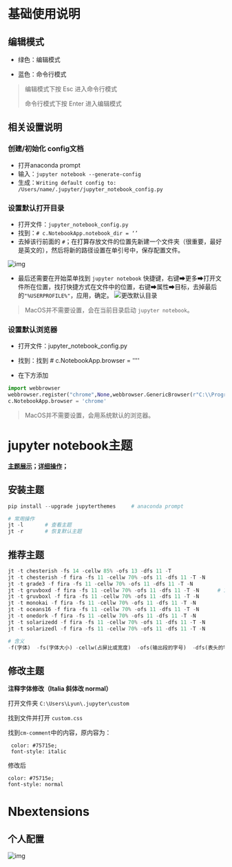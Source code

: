 # 基础使用说明

## 编辑模式

- 绿色：编辑模式 

- 蓝色：命令行模式

> 编辑模式下按 Esc 进入命令行模式
>
> 命令行模式下按 Enter 进入编辑模式

## 相关设置说明

### 创建/初始化 config文档

- 打开anaconda prompt
- 输入：`jupyter notebook --generate-config`
- 生成：`Writing default config to: /Users/name/.jupyter/jupyter_notebook_config.py`

### 设置默认打开目录

- 打开文件：`jupyter_notebook_config.py`
- 找到：`# c.NotebookApp.notebook_dir = ‘’` 
- 去掉该行前面的 `#`；在打算存放文件的位置先新建一个文件夹（很重要，最好是英文的），然后将新的路径设置在单引号中，保存配置文件。  

![img](https://i.loli.net/2021/07/14/sS69drQGoWP5gEz.png)

- 最后还需要在开始菜单找到 `jupyter notebook` 快捷键，右键➡更多➡打开文件所在位置，找打快捷方式在文件中的位置，右键➡属性➡目标，去掉最后的`"%USERPROFILE%"`，应用，确定。
![更改默认目录](https://img-blog.csdnimg.cn/20190827175022714.png?x-oss-process=image/watermark,type_ZmFuZ3poZW5naGVpdGk,shadow_10,text_aHR0cHM6Ly9ibG9nLmNzZG4ubmV0L3FxXzQwMTA4ODAz,size_16,color_FFFFFF,t_70)

> MacOS并不需要设置，会在当前目录启动 `jupyter notebook`。

### 设置默认浏览器

- 打开文件：jupyter_notebook_config.py

- 找到：找到 # c.NotebookApp.browser = ''''

- 在下方添加

```python
import webbrowser
webbrowser.register("chrome",None,webbrowser.GenericBrowser(r"C:\\ProgramFiles(x86)\\Google\\Chrome\\Application\\chrome.exe"))
c.NotebookApp.browser = 'chrome'
```

> MacOS并不需要设置，会用系统默认的浏览器。

# jupyter notebook主题

**[主题展示](https://blog.csdn.net/qq_41621362/article/details/89894126?utm_medium=distribute.pc_relevant.none-task-blog-2~default~BlogCommendFromMachineLearnPai2~default-2.control&dist_request_id=1332024.6981.16189848172240689&depth_1-utm_source=distribute.pc_relevant.none-task-blog-2~default~BlogCommendFromMachineLearnPai2~default-2.control)；[详细操作](https://blog.csdn.net/qq_30565883/article/details/79444750#commentsedit)；**

## 安装主题

```python
pip install --upgrade jupyterthemes		# anaconda prompt

# 常用操作
jt -l		# 查看主题
jt -r		# 恢复默认主题
```

## 推荐主题

```python
jt -t chesterish -fs 14 -cellw 85% -ofs 13 -dfs 11 -T
jt -t chesterish -f fira -fs 11 -cellw 70% -ofs 11 -dfs 11 -T -N		# 1
jt -t grade3 -f fira -fs 11 -cellw 70% -ofs 11 -dfs 11 -T -N
jt -t gruvboxd -f fira -fs 11 -cellw 70% -ofs 11 -dfs 11 -T -N		# 1
jt -t gruvboxl -f fira -fs 11 -cellw 70% -ofs 11 -dfs 11 -T -N
jt -t monokai -f fira -fs 11 -cellw 70% -ofs 11 -dfs 11 -T -N
jt -t oceans16 -f fira -fs 11 -cellw 70% -ofs 11 -dfs 11 -T -N
jt -t onedork -f fira -fs 11 -cellw 70% -ofs 11 -dfs 11 -T -N
jt -t solarizedd -f fira -fs 11 -cellw 70% -ofs 11 -dfs 11 -T -N
jt -t solarizedl -f fira -fs 11 -cellw 70% -ofs 11 -dfs 11 -T -N

# 含义
-f(字体)  -fs(字体大小) -cellw(占屏比或宽度)  -ofs(输出段的字号)  -dfs(表头的字号) -T(显示工具栏)  -N(显示自己主机名)
```

## 修改主题

**注释字体修改（Italia 斜体改 normal）**

打开文件夹 `C:\Users\Lyun\.jupyter\custom`

找到文件并打开 `custom.css`

找到`cm-comment`中的内容，原内容为：

```
 color: #75715e;
 font-style: italic
```

修改后

```
color: #75715e;
font-style: normal
```

# Nbextensions

## 个人配置

![img](https://i.loli.net/2021/06/11/HLFnG9CArI6WamR.png?ynotemdtimestamp=1626252559989)